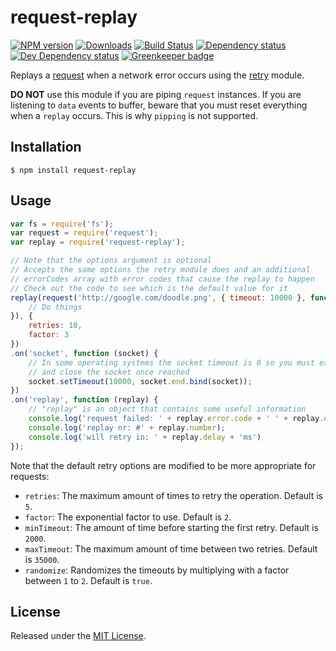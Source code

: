 # request-replay

[![NPM version][npm-image]][npm-url] [![Downloads][downloads-image]][npm-url] [![Build Status][travis-image]][travis-url] [![Dependency status][david-dm-image]][david-dm-url] [![Dev Dependency status][david-dm-dev-image]][david-dm-dev-url] [![Greenkeeper badge][greenkeeper-image]][greenkeeper-url]
 
[npm-url]:https://npmjs.org/package/request-replay
[downloads-image]:http://img.shields.io/npm/dm/request-replay.svg
[npm-image]:http://img.shields.io/npm/v/request-replay.svg
[travis-url]:https://travis-ci.org/IndigoUnited/node-request-replay
[travis-image]:http://img.shields.io/travis/IndigoUnited/node-request-replay/master.svg
[david-dm-url]:https://david-dm.org/IndigoUnited/node-request-replay
[david-dm-image]:https://img.shields.io/david/IndigoUnited/node-request-replay.svg
[david-dm-dev-url]:https://david-dm.org/IndigoUnited/node-request-replay?type=dev
[david-dm-dev-image]:https://img.shields.io/david/dev/IndigoUnited/node-request-replay.svg
[greenkeeper-image]:https://badges.greenkeeper.io/IndigoUnited/node-request-replay.svg
[greenkeeper-url]:https://greenkeeper.io/

Replays a [request](https://github.com/mikeal/request) when a network error occurs using the [retry](https://github.com/felixge/node-retry) module.

**DO NOT** use this module if you are piping `request` instances.
If you are listening to `data` events to buffer, beware that you must reset everything when a `replay` occurs.
This is why `pipping` is not supported.


## Installation

`$ npm install request-replay`


## Usage

```js
var fs = require('fs');
var request = require('request');
var replay = require('request-replay');

// Note that the options argument is optional
// Accepts the same options the retry module does and an additional
// errorCodes array with error codes that cause the replay to happen
// Check out the code to see which is the default value for it
replay(request('http://google.com/doodle.png', { timeout: 10000 }, function (err, response, body) {
    // Do things
}), {
    retries: 10,
    factor: 3
})
.on('socket', function (socket) {
    // In some operating systems the socket timeout is 0 so you must explicitly set it
    // and close the socket once reached
    socket.setTimeout(10000, socket.end.bind(socket));
})
.on('replay', function (replay) {
    // "replay" is an object that contains some useful information
    console.log('request failed: ' + replay.error.code + ' ' + replay.error.message);
    console.log('replay nr: #' + replay.number);
    console.log('will retry in: ' + replay.delay + 'ms')
});
```

Note that the default retry options are modified to be more appropriate for requests:

* `retries`: The maximum amount of times to retry the operation. Default is `5`.
* `factor`: The exponential factor to use. Default is `2`.
* `minTimeout`: The amount of time before starting the first retry. Default is `2000`.
* `maxTimeout`: The maximum amount of time between two retries. Default is `35000`.
* `randomize`: Randomizes the timeouts by multiplying with a factor between `1` to `2`. Default is `true`.


## License

Released under the [MIT License](http://www.opensource.org/licenses/mit-license.php).

